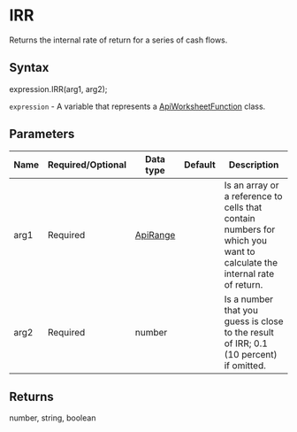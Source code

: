 # IRR

Returns the internal rate of return for a series of cash flows.

## Syntax

expression.IRR(arg1, arg2);

`expression` - A variable that represents a [ApiWorksheetFunction](../ApiWorksheetFunction.md) class.

## Parameters

| **Name** | **Required/Optional** | **Data type** | **Default** | **Description** |
| ------------- | ------------- | ------------- | ------------- | ------------- |
| arg1 | Required | [ApiRange](../../ApiRange/ApiRange.md) |  | Is an array or a reference to cells that contain numbers for which you want to calculate the internal rate of return. |
| arg2 | Required | number |  | Is a number that you guess is close to the result of IRR; 0.1 (10 percent) if omitted. |

## Returns

number, string, boolean